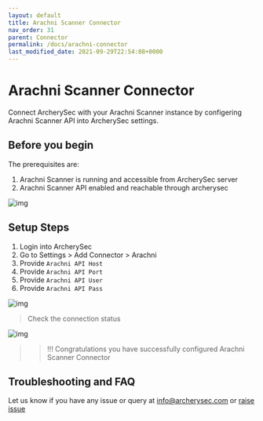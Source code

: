 ```yaml
---
layout: default
title: Arachni Scanner Connector
nav_order: 31
parent: Connector
permalink: /docs/arachni-connector
last_modified_date: 2021-09-29T22:54:08+0000
---
```


# Arachni Scanner Connector

Connect ArcherySec with your Arachni Scanner instance by configering Arachni Scanner API into ArcherySec settings. 

## Before you begin

The prerequisites are:

1. Arachni Scanner is running and accessible from ArcherySec server
2. Arachni Scanner API enabled and reachable through archerysec

![img](img/arachni-connector/arachni-api.png)



## Setup Steps

1. Login into ArcherySec
2. Go to Settings > Add Connector > Arachni 
3. Provide `Arachni API Host` 
4. Provide `Arachni API Port`
5. Provide `Arachni API User`
6. Provide `Arachni API Pass`

![img](img/arachni-connector/arachni-archerysec.png)

>Check the connection status

![img](img/arachni-connector/arachni-status.png)

>>!!! Congratulations you have successfully configured Arachni Scanner Connector

## Troubleshooting and FAQ

Let us know if you have any issue or query at info@archerysec.com or [raise issue](https://github.com/archerysec/archerysec/issues)